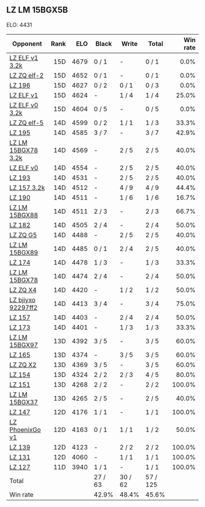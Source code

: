 ## LZ LM 15BGX5B ##

ELO: 4431

Opponent | Rank | ELO | Black | Write | Total | Win rate
---------|-----:|----:|-------|-------|-------|-------:
[LZ ELF v1 3.2k](LZ%20ELF%20v1%203.2k.md) | 15D | 4679 | 0 / 1 | - | 0 / 1 | 0.0%
[LZ ZQ elf-2](LZ%20ZQ%20elf-2.md) | 15D | 4652 | 0 / 1 | - | 0 / 1 | 0.0%
[LZ 196](LZ%20196.md) | 15D | 4627 | 0 / 2 | 0 / 1 | 0 / 3 | 0.0%
[LZ ELF v1](LZ%20ELF%20v1.md) | 15D | 4624 | - | 1 / 4 | 1 / 4 | 25.0%
[LZ ELF v0 3.2k](LZ%20ELF%20v0%203.2k.md) | 15D | 4604 | 0 / 5 | - | 0 / 5 | 0.0%
[LZ ZQ elf-5](LZ%20ZQ%20elf-5.md) | 14D | 4599 | 0 / 2 | 1 / 1 | 1 / 3 | 33.3%
[LZ 195](LZ%20195.md) | 14D | 4585 | 3 / 7 | - | 3 / 7 | 42.9%
[LZ LM 15BGX78 3.2k](LZ%20LM%2015BGX78%203.2k.md) | 14D | 4569 | - | 2 / 5 | 2 / 5 | 40.0%
[LZ ELF v0](LZ%20ELF%20v0.md) | 14D | 4554 | - | 2 / 5 | 2 / 5 | 40.0%
[LZ 193](LZ%20193.md) | 14D | 4531 | - | 2 / 5 | 2 / 5 | 40.0%
[LZ 157 3.2k](LZ%20157%203.2k.md) | 14D | 4512 | - | 4 / 9 | 4 / 9 | 44.4%
[LZ 190](LZ%20190.md) | 14D | 4511 | - | 1 / 6 | 1 / 6 | 16.7%
[LZ LM 15BGX88](LZ%20LM%2015BGX88.md) | 14D | 4511 | 2 / 3 | - | 2 / 3 | 66.7%
[LZ 182](LZ%20182.md) | 14D | 4505 | 2 / 4 | - | 2 / 4 | 50.0%
[LZ ZQ G5](LZ%20ZQ%20G5.md) | 14D | 4488 | - | 2 / 5 | 2 / 5 | 40.0%
[LZ LM 15BGX89](LZ%20LM%2015BGX89.md) | 14D | 4485 | 0 / 1 | 2 / 4 | 2 / 5 | 40.0%
[LZ 174](LZ%20174.md) | 14D | 4478 | 1 / 3 | - | 1 / 3 | 33.3%
[LZ LM 15BGX78](LZ%20LM%2015BGX78.md) | 14D | 4474 | 2 / 4 | - | 2 / 4 | 50.0%
[LZ ZQ X4](LZ%20ZQ%20X4.md) | 14D | 4420 | - | 1 / 2 | 1 / 2 | 50.0%
[LZ bjiyxo 92297ff2](LZ%20bjiyxo%2092297ff2.md) | 14D | 4413 | 3 / 4 | - | 3 / 4 | 75.0%
[LZ 157](LZ%20157.md) | 14D | 4403 | - | 2 / 4 | 2 / 4 | 50.0%
[LZ 173](LZ%20173.md) | 14D | 4401 | - | 1 / 3 | 1 / 3 | 33.3%
[LZ LM 15BGX97](LZ%20LM%2015BGX97.md) | 13D | 4392 | 3 / 5 | - | 3 / 5 | 60.0%
[LZ 165](LZ%20165.md) | 13D | 4374 | - | 3 / 5 | 3 / 5 | 60.0%
[LZ ZQ X2](LZ%20ZQ%20X2.md) | 13D | 4369 | 3 / 5 | - | 3 / 5 | 60.0%
[LZ 154](LZ%20154.md) | 13D | 4324 | 2 / 2 | 2 / 3 | 4 / 5 | 80.0%
[LZ 151](LZ%20151.md) | 13D | 4268 | 2 / 2 | - | 2 / 2 | 100.0%
[LZ LM 15BGX37](LZ%20LM%2015BGX37.md) | 13D | 4265 | 2 / 5 | - | 2 / 5 | 40.0%
[LZ 147](LZ%20147.md) | 12D | 4176 | 1 / 1 | - | 1 / 1 | 100.0%
[LZ PhoenixGo v1](LZ%20PhoenixGo%20v1.md) | 12D | 4163 | 0 / 1 | 1 / 1 | 1 / 2 | 50.0%
[LZ 139](LZ%20139.md) | 12D | 4123 | - | 2 / 2 | 2 / 2 | 100.0%
[LZ 131](LZ%20131.md) | 12D | 4060 | - | 1 / 1 | 1 / 1 | 100.0%
[LZ 127](LZ%20127.md) | 11D | 3940 | 1 / 1 | - | 1 / 1 | 100.0%
Total | | | 27 / 63 | 30 / 62 | 57 / 125 | 
Win rate| | | 42.9% | 48.4% | 45.6% | 
